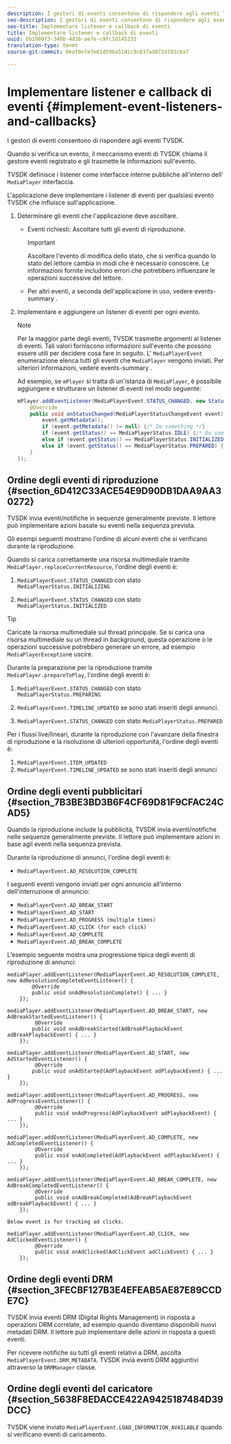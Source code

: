 ```yaml
---
description: I gestori di eventi consentono di rispondere agli eventi TVSDK.
seo-description: I gestori di eventi consentono di rispondere agli eventi TVSDK.
seo-title: Implementare listener e callback di eventi
title: Implementare listener e callback di eventi
uuid: bb1980f3-340b-4d36-ae7e-c9fc1d145233
translation-type: tm+mt
source-git-commit: 0eaf0e7e7e61d596a51d1c9c837ad072d703c6a7

---
```



# Implementare listener e callback di eventi {#implement-event-listeners-and-callbacks}

I gestori di eventi consentono di rispondere agli eventi TVSDK.

Quando si verifica un evento, il meccanismo eventi di TVSDK chiama il gestore eventi registrato e gli trasmette le informazioni sull&#39;evento.

TVSDK definisce i listener come interfacce interne pubbliche all&#39;interno dell&#39; `MediaPlayer` interfaccia.

L&#39;applicazione deve implementare i listener di eventi per qualsiasi evento TVSDK che influisce sull&#39;applicazione.

1. Determinare gli eventi che l&#39;applicazione deve ascoltare.

   * Eventi richiesti: Ascoltare tutti gli eventi di riproduzione.

      >[!IMPORTANT]
      >
      >Ascoltare l&#39;evento di modifica dello stato, che si verifica quando lo stato del lettore cambia in modi che è necessario conoscere. Le informazioni fornite includono errori che potrebbero influenzare le operazioni successive del lettore.

   * Per altri eventi, a seconda dell&#39;applicazione in uso, vedere events-summary .

1. Implementare e aggiungere un listener di eventi per ogni evento.

   >[!NOTE]
   >
   >Per la maggior parte degli eventi, TVSDK trasmette argomenti ai listener di eventi. Tali valori forniscono informazioni sull&#39;evento che possono essere utili per decidere cosa fare in seguito. L&#39; `MediaPlayerEvent` enumerazione elenca tutti gli eventi che `MediaPlayer` vengono inviati. Per ulteriori informazioni, vedere events-summary .

   Ad esempio, se `mPlayer` si tratta di un&#39;istanza di `MediaPlayer`, è possibile aggiungere e strutturare un listener di eventi nel modo seguente:

   ```java
   mPlayer.addEventListener(MediaPlayerEvent.STATUS_CHANGED, new StatusChangeEventListener() { 
       @Override 
       public void onStatusChanged(MediaPlayerStatusChangeEvent event) { 
           event.getMetadata(); 
           if (event.getMetadata() != null) {/* Do something */} 
           if (event.getStatus() == MediaPlayerStatus.IDLE) {/* Do something */} 
           else if (event.getStatus() == MediaPlayerStatus.INITIALIZED) {/* Do something */} 
           else if (event.getStatus() == MediaPlayerStatus.PREPARED) {/* Do something */} 
       } 
   }); 
   ```

## Ordine degli eventi di riproduzione {#section_6D412C33ACE54E9D90DB1DAA9AA30272}

TVSDK invia eventi/notifiche in sequenze generalmente previste. Il lettore può implementare azioni basate su eventi nella sequenza prevista.

Gli esempi seguenti mostrano l&#39;ordine di alcuni eventi che si verificano durante la riproduzione.

Quando si carica correttamente una risorsa multimediale tramite `MediaPlayer.replaceCurrentResource`, l&#39;ordine degli eventi è:

1. `MediaPlayerEvent.STATUS_CHANGED` con stato `MediaPlayerStatus.INITIALIZING`

1. `MediaPlayerEvent.STATUS_CHANGED` con stato `MediaPlayerStatus.INITIALIZED`

>[!TIP]
>
>Caricate la risorsa multimediale sul thread principale. Se si carica una risorsa multimediale su un thread in background, questa operazione o le operazioni successive potrebbero generare un errore, ad esempio `MediaPlayerException`e uscire.

Durante la preparazione per la riproduzione tramite `MediaPlayer.prepareToPlay`, l&#39;ordine degli eventi è:

1. `MediaPlayerEvent.STATUS_CHANGED` con stato `MediaPlayerStatus.PREPARING`

1. `MediaPlayerEvent.TIMELINE_UPDATED` se sono stati inseriti degli annunci.
1. `MediaPlayerEvent.STATUS_CHANGED` con stato `MediaPlayerStatus.PREPARED`

Per i flussi live/lineari, durante la riproduzione con l&#39;avanzare della finestra di riproduzione e la risoluzione di ulteriori opportunità, l&#39;ordine degli eventi è:

1. `MediaPlayerEvent.ITEM_UPDATED`
1. `MediaPlayerEvent.TIMELINE_UPDATED` se sono stati inseriti degli annunci

## Ordine degli eventi pubblicitari {#section_7B3BE3BD3B6F4CF69D81F9CFAC24CAD5}

Quando la riproduzione include la pubblicità, TVSDK invia eventi/notifiche nelle sequenze generalmente previste. Il lettore può implementare azioni in base agli eventi nella sequenza prevista.

Durante la riproduzione di annunci, l&#39;ordine degli eventi è:

* `MediaPlayerEvent.AD_RESOLUTION_COMPLETE`

I seguenti eventi vengono inviati per ogni annuncio all&#39;interno dell&#39;interruzione di annuncio:

* `MediaPlayerEvent.AD_BREAK_START`
* `MediaPlayerEvent.AD_START`
* `MediaPlayerEvent.AD_PROGRESS (multiple times)`
* `MediaPlayerEvent.AD_CLICK (for each click)`
* `MediaPlayerEvent.AD_COMPLETE`
* `MediaPlayerEvent.AD_BREAK_COMPLETE`

L&#39;esempio seguente mostra una progressione tipica degli eventi di riproduzione di annunci:

```
mediaPlayer.addEventListener(MediaPlayerEvent.AD_RESOLUTION_COMPLETE, new AdResolutionCompleteEventListener() { 
        @Override 
        public void onAdResolutionComplete() { ... } 
    }); 
 
mediaPlayer.addEventListener(MediaPlayerEvent.AD_BREAK_START, new AdBreakStartedEventListener() { 
         @Override 
        public void onAdBreakStarted(AdBreakPlaybackEvent adBreakPlaybackEvent) { ... } 
    }); 
 
mediaPlayer.addEventListener(MediaPlayerEvent.AD_START, new AdStartedEventListener() { 
         @Override 
        public void onAdStarted(AdPlaybackEvent adPlaybackEvent) { ... } 
    }); 
 
mediaPlayer.addEventListener(MediaPlayerEvent.AD_PROGRESS, new AdProgressEventListener() { 
         @Override 
         public void onAdProgress(AdPlaybackEvent adPlaybackEvent) { ... } 
    }); 
 
mediaPlayer.addEventListener(MediaPlayerEvent.AD_COMPLETE, new AdCompletedEventListener() { 
         @Override 
         public void onAdCompleted(AdPlaybackEvent adPlaybackEvent) { ... } 
    }); 
 
mediaPlayer.addEventListener(MediaPlayerEvent.AD_BREAK_COMPLETE, new AdBreakCompletedEventListener() { 
         @Override 
         public void onAdBreakCompleted(AdBreakPlaybackEvent adBreakPlaybackEvent) { ... } 
    }); 
 
Below event is for tracking ad clicks. 
 
mediaPlayer.addEventListener(MediaPlayerEvent.AD_CLICK, new AdClickedEventListener() { 
         @Override 
         public void onAdClicked(AdClickEvent adClickEvent) { ... } 
    });
```

## Ordine degli eventi DRM {#section_3FECBF127B3E4EFEAB5AE87E89CCDE7C}

TVSDK invia eventi DRM (Digital Rights Management) in risposta a operazioni DRM correlate, ad esempio quando diventano disponibili nuovi metadati DRM. Il lettore può implementare delle azioni in risposta a questi eventi.

Per ricevere notifiche su tutti gli eventi relativi a DRM, ascolta `MediaPlayerEvent.DRM_METADATA`. TVSDK invia eventi DRM aggiuntivi attraverso la `DRMManager` classe.

## Ordine degli eventi del caricatore {#section_5638F8EDACCE422A9425187484D39DCC}

TVSDK viene inviato `MediaPlayerEvent.LOAD_INFORMATION_AVAILABLE` quando si verificano eventi di caricamento.